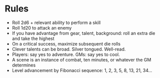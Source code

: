 # Rules

- Roll 2d6 + relevant ability to perform a skill
- Roll 1d20 to attack an enemy
- If you have advantage from gear, talent, background: roll an extra die and take the highest
- On a critical success, maximize subsequent die rolls
- Clever talents can be broad. Silver tongued. Well-read.
- Players: say yes to adventure. GMs: say yes to cool.
- A scene is an instance of combat, ten minutes, or whatever the GM determines
- Level advancement by Fibonacci sequence: 1, 2, 3, 5, 8, 13, 21, 34...
